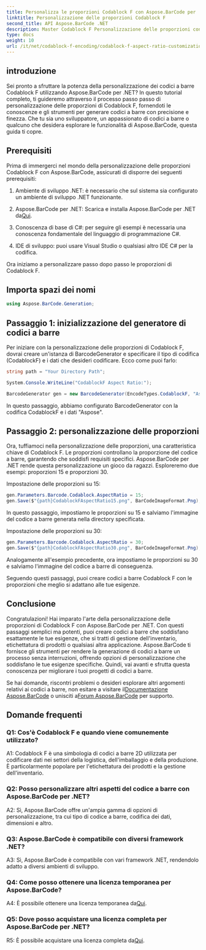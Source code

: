 ```yaml
---
title: Personalizza le proporzioni Codablock F con Aspose.BarCode per .NET
linktitle: Personalizzazione delle proporzioni Codablock F
second_title: API Aspose.BarCode .NET
description: Master Codablock F Personalizzazione delle proporzioni con Aspose.BarCode per .NET. Crea codici a barre precisi su misura per le tue esigenze senza sforzo.
type: docs
weight: 10
url: /it/net/codablock-f-encoding/codablock-f-aspect-ratio-customization/
---
```

## introduzione

Sei pronto a sfruttare la potenza della personalizzazione dei codici a barre Codablock F utilizzando Aspose.BarCode per .NET? In questo tutorial completo, ti guideremo attraverso il processo passo passo di personalizzazione delle proporzioni di Codablock F, fornendoti le conoscenze e gli strumenti per generare codici a barre con precisione e finezza. Che tu sia uno sviluppatore, un appassionato di codici a barre o qualcuno che desidera esplorare le funzionalità di Aspose.BarCode, questa guida ti copre.

## Prerequisiti

Prima di immergerci nel mondo della personalizzazione delle proporzioni Codablock F con Aspose.BarCode, assicurati di disporre dei seguenti prerequisiti:

1. Ambiente di sviluppo .NET: è necessario che sul sistema sia configurato un ambiente di sviluppo .NET funzionante.

2.  Aspose.BarCode per .NET: Scarica e installa Aspose.BarCode per .NET da[Qui](https://releases.aspose.com/barcode/net/).

3. Conoscenza di base di C#: per seguire gli esempi è necessaria una conoscenza fondamentale del linguaggio di programmazione C#.

4. IDE di sviluppo: puoi usare Visual Studio o qualsiasi altro IDE C# per la codifica.

Ora iniziamo a personalizzare passo dopo passo le proporzioni di Codablock F.

## Importa spazi dei nomi

```csharp
using Aspose.BarCode.Generation;
```

## Passaggio 1: inizializzazione del generatore di codici a barre

Per iniziare con la personalizzazione delle proporzioni di Codablock F, dovrai creare un'istanza di BarcodeGenerator e specificare il tipo di codifica (CodablockF) e i dati che desideri codificare. Ecco come puoi farlo:

```csharp
string path = "Your Directory Path";

System.Console.WriteLine("CodablockF Aspect Ratio:");

BarcodeGenerator gen = new BarcodeGenerator(EncodeTypes.CodablockF, "Aspose");
```

In questo passaggio, abbiamo configurato BarcodeGenerator con la codifica CodablockF e i dati "Aspose".

## Passaggio 2: personalizzazione delle proporzioni

Ora, tuffiamoci nella personalizzazione delle proporzioni, una caratteristica chiave di Codablock F. Le proporzioni controllano la proporzione del codice a barre, garantendo che soddisfi requisiti specifici. Aspose.BarCode per .NET rende questa personalizzazione un gioco da ragazzi. Esploreremo due esempi: proporzioni 15 e proporzioni 30.

Impostazione delle proporzioni su 15:

```csharp
gen.Parameters.Barcode.Codablock.AspectRatio = 15;
gen.Save($"{path}CodablockFAspectRatio15.png", BarCodeImageFormat.Png);
```

In questo passaggio, impostiamo le proporzioni su 15 e salviamo l'immagine del codice a barre generata nella directory specificata.

Impostazione delle proporzioni su 30:

```csharp
gen.Parameters.Barcode.Codablock.AspectRatio = 30;
gen.Save($"{path}CodablockFAspectRatio30.png", BarCodeImageFormat.Png);
```

Analogamente all'esempio precedente, ora impostiamo le proporzioni su 30 e salviamo l'immagine del codice a barre di conseguenza.

Seguendo questi passaggi, puoi creare codici a barre Codablock F con le proporzioni che meglio si adattano alle tue esigenze.

## Conclusione

Congratulazioni! Hai imparato l'arte della personalizzazione delle proporzioni di Codablock F con Aspose.BarCode per .NET. Con questi passaggi semplici ma potenti, puoi creare codici a barre che soddisfano esattamente le tue esigenze, che si tratti di gestione dell'inventario, etichettatura di prodotti o qualsiasi altra applicazione. Aspose.BarCode ti fornisce gli strumenti per rendere la generazione di codici a barre un processo senza interruzioni, offrendo opzioni di personalizzazione che soddisfano le tue esigenze specifiche. Quindi, vai avanti e sfrutta questa conoscenza per migliorare i tuoi progetti di codici a barre.

 Se hai domande, riscontri problemi o desideri esplorare altri argomenti relativi ai codici a barre, non esitare a visitare il[Documentazione Aspose.BarCode](https://reference.aspose.com/barcode/net/) o unisciti a[Forum Aspose.BarCode](https://forum.aspose.com/c/barcode/13) per supporto.

## Domande frequenti

### Q1: Cos'è Codablock F e quando viene comunemente utilizzato?

A1: Codablock F è una simbologia di codici a barre 2D utilizzata per codificare dati nei settori della logistica, dell'imballaggio e della produzione. È particolarmente popolare per l'etichettatura dei prodotti e la gestione dell'inventario.

### Q2: Posso personalizzare altri aspetti del codice a barre con Aspose.BarCode per .NET?

A2: Sì, Aspose.BarCode offre un'ampia gamma di opzioni di personalizzazione, tra cui tipo di codice a barre, codifica dei dati, dimensioni e altro.

### Q3: Aspose.BarCode è compatibile con diversi framework .NET?

A3: Sì, Aspose.BarCode è compatibile con vari framework .NET, rendendolo adatto a diversi ambienti di sviluppo.

### Q4: Come posso ottenere una licenza temporanea per Aspose.BarCode?

 A4: È possibile ottenere una licenza temporanea da[Qui](https://purchase.aspose.com/temporary-license/).

### Q5: Dove posso acquistare una licenza completa per Aspose.BarCode per .NET?

 R5: È possibile acquistare una licenza completa da[Qui](https://purchase.aspose.com/buy).
